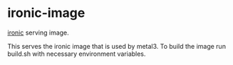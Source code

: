 # ironic-image

[ironic](https://docs.openstack.org/ironic/latest/) serving image.

This serves the ironic image that is used by metal3.
To build the image run build.sh with necessary environment variables.